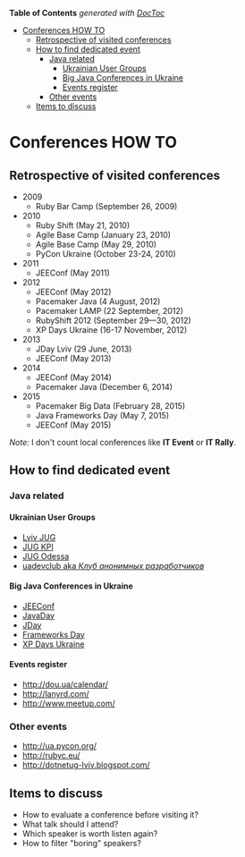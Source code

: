 <!-- START doctoc generated TOC please keep comment here to allow auto update -->
<!-- DON'T EDIT THIS SECTION, INSTEAD RE-RUN doctoc TO UPDATE -->
**Table of Contents**  *generated with [DocToc](https://github.com/thlorenz/doctoc)*

- [Conferences HOW TO](#conferences-how-to)
  - [Retrospective of visited conferences](#retrospective-of-visited-conferences)
  - [How to find dedicated event](#how-to-find-dedicated-event)
    - [Java related](#java-related)
      - [Ukrainian User Groups](#ukrainian-user-groups)
      - [Big Java Conferences in Ukraine](#big-java-conferences-in-ukraine)
      - [Events register](#events-register)
    - [Other events](#other-events)
  - [Items to discuss](#items-to-discuss)

<!-- END doctoc generated TOC please keep comment here to allow auto update -->

# Conferences HOW TO

## Retrospective of visited conferences

- 2009
  - Ruby Bar Camp (September 26, 2009)
- 2010
    - Ruby Shift (May 21, 2010)
    - Agile Base Camp (January 23, 2010)
    - Agile Base Camp (May 29, 2010)
    - PyCon Ukraine (October 23-24, 2010)
- 2011
    - JEEConf (May 2011)
- 2012
    + JEEConf (May 2012)
    + Pacemaker Java (4 August, 2012)
    + Pacemaker LAMP (22 September, 2012)
    + RubyShift 2012 (September 29—30, 2012)
    + XP Days Ukraine (16-17 November, 2012)
- 2013
    - JDay Lviv (29 June, 2013) 
    - JEEConf (May 2013)
- 2014
    - JEEConf (May 2014)
    - Pacemaker Java (December 6, 2014) 
- 2015
    - Pacemaker Big Data (February 28, 2015)
    - Java Frameworks Day (May 7, 2015)
    - JEEConf (May 2015)

*Note:* I don't count local conferences like **IT Event** or **IT Rally**. 

## How to find dedicated event

### Java related

#### Ukrainian User Groups

- [Lviv JUG](http://jug-lviv.blogspot.com)
- [JUG KPI](http://jug.ua)
- [JUG Odessa](http://odjug.blogspot.com)
- [uadevclub aka *Клуб анонимных разработчиков*](http://xpinjection.com/uadevclub/)

#### Big Java Conferences in Ukraine
- [JEEConf](http://jeeconf.com/)
- [JavaDay](http://javaday.org.ua/)
- [JDay](http://www.jday.com.ua/)
- [Frameworks Day](http://frameworksdays.com/)
- [XP Days Ukraine](http://xpdays.com.ua/)

#### Events register
- http://dou.ua/calendar/
- http://lanyrd.com/
- http://www.meetup.com/


### Other events

- http://ua.pycon.org/
- http://rubyc.eu/
- http://dotnetug-lviv.blogspot.com/ 


## Items to discuss

- How to evaluate a conference before visiting it?
- What talk should I attend?
- Which speaker is worth listen again?
- How to filter "boring" speakers?
